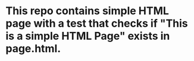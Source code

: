 # This repo contains simple HTML page with a test that checks if "This is a simple HTML Page" exists in page.html.
